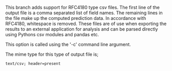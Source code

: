 This branch adds support for RFC4180 type csv files.  The first line of the output file is a comma separated list of field names.  The remaining lines in the file make up the computed prediction data.  In accordance with RFC4180, whitespace is removed.  These files are of use when exporting the results to an external application for analysis and can be parsed directly using Pythons csv modules and pandas etc.

This option is called using the '-c' command line argument.

The mime type for this type of output file is;

    text/csv; header=present




